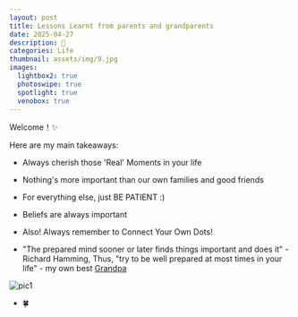 ```yaml
---
layout: post
title: Lessons Learnt from parents and grandparents
date: 2025-04-27
description: 🩵
categories: Life
thumbnail: assets/img/9.jpg
images:
  lightbox2: true
  photoswipe: true
  spotlight: true
  venobox: true
---
```


Welcome！✨ 

Here are my main takeaways:

- Always cherish those 'Real' Moments in your life
- Nothing's more important than our own families and good friends
- For everything else, just BE PATIENT :)
- Beliefs are always important
- Also! Always remember to Connect Your Own Dots!

- "The prepared mind sooner or later finds things important and does it" - Richard Hamming, Thus, "try to be well prepared at most times in your life" - my own best [Grandpa](https://baike.baidu.com/item/%E7%8E%8B%E5%B8%B8%E6%B5%A9/657595)




<!-- now insert an image below the list -->
![pic1](/assets/img/family.jpg)


- 🍀




